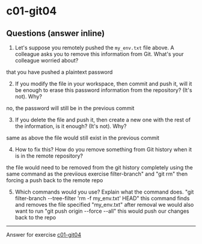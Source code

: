 # c01-git04

## Questions (answer inline)

1. Let's suppose you remotely pushed the `my_env.txt` file above. A colleague asks you to remove this information from Git. What's your colleague worried about?

that you have pushed a plaintext password


2. If you modify the file in your workspace, then commit and push it, will it be enough to erase this password information from the repository? (It's not). Why?

no, the password will still be in the previous commit

3. If you delete the file and push it, then create a new one with the rest of the information, is it enough? (It's not). Why?

same as above the file would still exist in the previous commit

4. How to fix this? How do you remove something from Git history when it is in the remote repository?

the file would need to be removed from the git history completely using the same command as the previious exercise filter-branch" and "git rm" then forcing a push back to the remote repo

5. Which commands would you use? Explain what the command does.
"git filter-branch --tree-filter 'rm -f my_env.txt' HEAD" this command finds and removes the file specified "my_env.txt"
after removal we would also want to run "git push origin --force --all" this would push our changes back to the repo

***
Answer for exercise [c01-git04](https://github.com/devopsacademyau/academy/blob/23cc1dfa31e85651e3cdc1b0ef38da21518841ba/classes/01class/exercises/c01-git04/README.md)